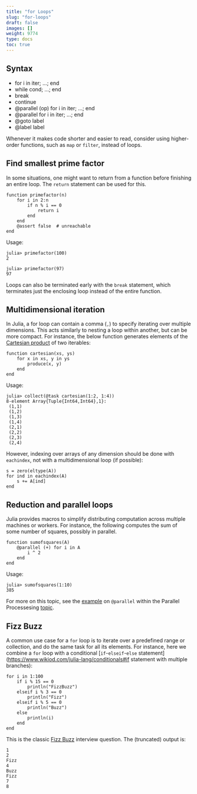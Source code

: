 ```yaml
---
title: "for Loops"
slug: "for-loops"
draft: false
images: []
weight: 9774
type: docs
toc: true
---
```


## Syntax
 - for i in iter; ...; end
 - while cond; ...; end
 - break
 - continue
 - @parallel (op) for i in iter; ...; end
 - @parallel for i in iter; ...; end
 - @goto label
 - @label label

Whenever it makes code shorter and easier to read, consider using higher-order functions, such as `map` or `filter`, instead of loops.

## Find smallest prime factor
In some situations, one might want to return from a function before finishing an entire loop. The `return` statement can be used for this.

    function primefactor(n)
        for i in 2:n
            if n % i == 0
                return i
            end
        end
        @assert false  # unreachable
    end

Usage:

    julia> primefactor(100)
    2
    
    julia> primefactor(97)
    97

Loops can also be terminated early with the `break` statement, which terminates just the enclosing loop instead of the entire function.

## Multidimensional iteration
In Julia, a for loop can contain a comma (`,`) to specify iterating over multiple dimensions. This acts similarly to nesting a loop within another, but can be more compact. For instance, the below function generates elements of the [Cartesian product](https://en.wikipedia.org/wiki/Cartesian_product) of two iterables:

    function cartesian(xs, ys)
        for x in xs, y in ys
            produce(x, y)
        end
    end

Usage:

    julia> collect(@task cartesian(1:2, 1:4))
    8-element Array{Tuple{Int64,Int64},1}:
     (1,1)
     (1,2)
     (1,3)
     (1,4)
     (2,1)
     (2,2)
     (2,3)
     (2,4)

However, indexing over arrays of any dimension should be done with `eachindex`, not with a multidimensional loop (if possible):

    s = zero(eltype(A))
    for ind in eachindex(A)
        s += A[ind]
    end

## Reduction and parallel loops
Julia provides macros to simplify distributing computation across multiple machines or workers. For instance, the following computes the sum of some number of squares, possibly in parallel.

    function sumofsquares(A)
        @parallel (+) for i in A
            i ^ 2
        end
    end

Usage:

    julia> sumofsquares(1:10)
    385

For more on this topic, see the [example](https://www.wikiod.com/julia-lang/parallel-processing#@parallel) on `@parallel` within the Parallel Processesing [topic](https://www.wikiod.com/julia-lang/parallel-processing).

## Fizz Buzz
A common use case for a `for` loop is to iterate over a predefined range or collection, and do the same task for all its elements. For instance, here we combine a `for` loop with a conditional [`if`-`elseif`-`else` statement](https://www.wikiod.com/julia-lang/conditionals#if statement with multiple branches):

    for i in 1:100
        if i % 15 == 0
            println("FizzBuzz")
        elseif i % 3 == 0
            println("Fizz")
        elseif i % 5 == 0
            println("Buzz")
        else
            println(i)
        end
    end

This is the classic [Fizz Buzz](https://en.wikipedia.org/wiki/Fizz_buzz) interview question. The (truncated) output is:

    1
    2
    Fizz
    4
    Buzz
    Fizz
    7
    8



